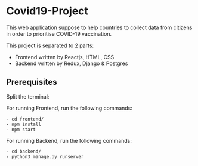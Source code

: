 # Covid19-Project

This web application suppose to help countries to collect data 
from citizens in order to prioritise COVID-19 vaccination.

This project is separated to 2 parts: 
- Frontend written by Reactjs, HTML, CSS
- Backend written by Redux, Django & Postgres


## Prerequisites

Split the terminal:

For running Frontend, run the following commands:

    - cd frontend/
    - npm install
    - npm start
    

For running Backend, run the following commands:

    - cd backend/
    - python3 manage.py runserver


